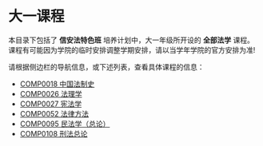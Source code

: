 # 大一课程

本目录下包括了 **信安法特色班** 培养计划中，大一年级所开设的 **全部法学** 课程。课程有可能因为学院的临时安排调整学期安排，请以当学年学院的官方安排为准!

请根据侧边栏的导航信息，或下述列表，查看具体课程的信息：

- [COMP0018 中国法制史](/courses_law/grade-1/COMP0018)
- [COMP0026 法理学](/courses_law/grade-1/COMP0026)
- [COMP0027 宪法学](/courses_law/grade-1/COMP0027)
- [COMP0052 法律方法](/courses_law/grade-1/COMP0052)
- [COMP0095 民法学（总论）](/courses_law/grade-1/COMP0095)
- [COMP0108 刑法总论](/courses_law/grade-1/COMP0108)